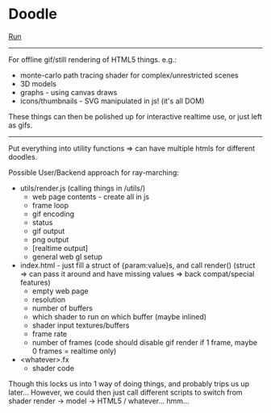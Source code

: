 # Doodle

[Run](http://TekF.github.io/Doodle)

---

For offline gif/still rendering of HTML5 things. e.g.:
* monte-carlo path tracing shader for complex/unrestricted scenes
* 3D models
* graphs - using canvas draws
* icons/thumbnails - SVG manipulated in js! (it's all DOM)

These things can then be polished up for interactive realtime use, or just left as gifs.

---

Put everything into utility functions => can have multiple htmls for different doodles.

Possible User/Backend approach for ray-marching:

* utils/render.js (calling things in /utils/)
  * web page contents - create all in js
  * frame loop
  * gif encoding
  * status
  * gif output
  * png output
  * [realtime output]
  * general web gl setup
* index.html - just fill a struct of {param:value}s, and call render() (struct => can pass it around and have missing values => back compat/special features)
  * empty web page
  * resolution
  * number of buffers
  * which shader to run on which buffer (maybe inlined)
  * shader input textures/buffers
  * frame rate
  * number of frames (code should disable gif render if 1 frame, maybe 0 frames = realtime only)
* \<whatever\>.fx
  * shader code

Though this locks us into 1 way of doing things, and probably trips us up later...
However, we could then just call different scripts to switch from shader render -> model -> HTML5 / whatever... hmm...

